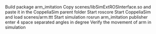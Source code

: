 Build package arm_imitation
Copy scenes/libSimExtROSInterface.so and paste it in the CoppeliaSim parent folder
Start roscore
Start CoppeliaSim and load scenes/arm.ttt
Start simulation
rosrun arm_imitation publisher
enter 4 space separated angles in degree
Verify the movement of arm in simulation

